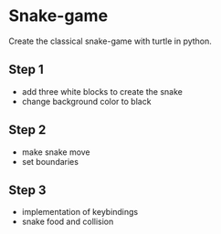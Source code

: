 # Snake-game

Create the classical snake-game with turtle in python.

## Step 1

- add three white blocks to create the snake 
- change background color to black 

## Step 2

- make snake move 
- set boundaries

## Step 3

- implementation of keybindings
- snake food and collision 

